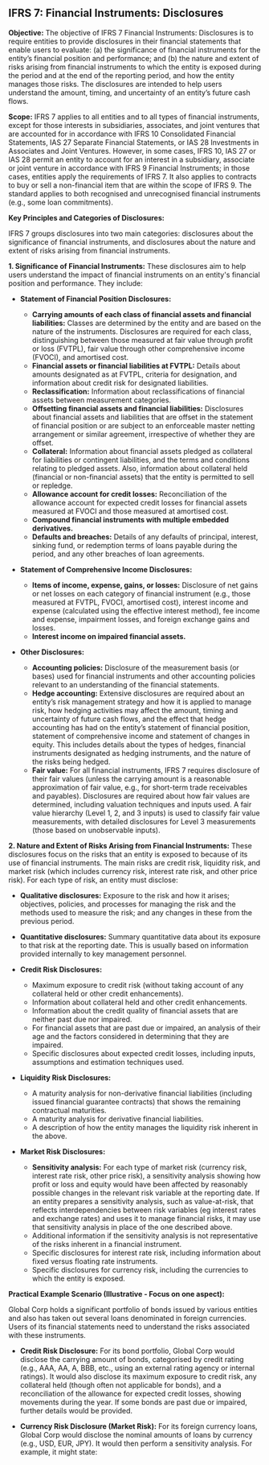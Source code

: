 ## IFRS 7: Financial Instruments: Disclosures

**Objective:** The objective of IFRS 7 Financial Instruments: Disclosures is to require entities to provide disclosures in their financial statements that enable users to evaluate: (a) the significance of financial instruments for the entity’s financial position and performance; and (b) the nature and extent of risks arising from financial instruments to which the entity is exposed during the period and at the end of the reporting period, and how the entity manages those risks. The disclosures are intended to help users understand the amount, timing, and uncertainty of an entity’s future cash flows.

**Scope:** IFRS 7 applies to all entities and to all types of financial instruments, except for those interests in subsidiaries, associates, and joint ventures that are accounted for in accordance with IFRS 10 Consolidated Financial Statements, IAS 27 Separate Financial Statements, or IAS 28 Investments in Associates and Joint Ventures. However, in some cases, IFRS 10, IAS 27 or IAS 28 permit an entity to account for an interest in a subsidiary, associate or joint venture in accordance with IFRS 9 Financial Instruments; in those cases, entities apply the requirements of IFRS 7. It also applies to contracts to buy or sell a non-financial item that are within the scope of IFRS 9. The standard applies to both recognised and unrecognised financial instruments (e.g., some loan commitments).

**Key Principles and Categories of Disclosures:**

IFRS 7 groups disclosures into two main categories: disclosures about the significance of financial instruments, and disclosures about the nature and extent of risks arising from financial instruments.

**1. Significance of Financial Instruments:**
   These disclosures aim to help users understand the impact of financial instruments on an entity's financial position and performance. They include:

   *   **Statement of Financial Position Disclosures:**
       *   **Carrying amounts of each class of financial assets and financial liabilities:** Classes are determined by the entity and are based on the nature of the instruments. Disclosures are required for each class, distinguishing between those measured at fair value through profit or loss (FVTPL), fair value through other comprehensive income (FVOCI), and amortised cost.
       *   **Financial assets or financial liabilities at FVTPL:** Details about amounts designated as at FVTPL, criteria for designation, and information about credit risk for designated liabilities.
       *   **Reclassification:** Information about reclassifications of financial assets between measurement categories.
       *   **Offsetting financial assets and financial liabilities:** Disclosures about financial assets and liabilities that are offset in the statement of financial position or are subject to an enforceable master netting arrangement or similar agreement, irrespective of whether they are offset.
       *   **Collateral:** Information about financial assets pledged as collateral for liabilities or contingent liabilities, and the terms and conditions relating to pledged assets. Also, information about collateral held (financial or non-financial assets) that the entity is permitted to sell or repledge.
       *   **Allowance account for credit losses:** Reconciliation of the allowance account for expected credit losses for financial assets measured at FVOCI and those measured at amortised cost.
       *   **Compound financial instruments with multiple embedded derivatives.**
       *   **Defaults and breaches:** Details of any defaults of principal, interest, sinking fund, or redemption terms of loans payable during the period, and any other breaches of loan agreements.

   *   **Statement of Comprehensive Income Disclosures:**
       *   **Items of income, expense, gains, or losses:** Disclosure of net gains or net losses on each category of financial instrument (e.g., those measured at FVTPL, FVOCI, amortised cost), interest income and expense (calculated using the effective interest method), fee income and expense, impairment losses, and foreign exchange gains and losses.
       *   **Interest income on impaired financial assets.**

   *   **Other Disclosures:**
       *   **Accounting policies:** Disclosure of the measurement basis (or bases) used for financial instruments and other accounting policies relevant to an understanding of the financial statements.
       *   **Hedge accounting:** Extensive disclosures are required about an entity’s risk management strategy and how it is applied to manage risk, how hedging activities may affect the amount, timing and uncertainty of future cash flows, and the effect that hedge accounting has had on the entity’s statement of financial position, statement of comprehensive income and statement of changes in equity. This includes details about the types of hedges, financial instruments designated as hedging instruments, and the nature of the risks being hedged.
       *   **Fair value:** For all financial instruments, IFRS 7 requires disclosure of their fair values (unless the carrying amount is a reasonable approximation of fair value, e.g., for short-term trade receivables and payables). Disclosures are required about how fair values are determined, including valuation techniques and inputs used. A fair value hierarchy (Level 1, 2, and 3 inputs) is used to classify fair value measurements, with detailed disclosures for Level 3 measurements (those based on unobservable inputs).

**2. Nature and Extent of Risks Arising from Financial Instruments:**
   These disclosures focus on the risks that an entity is exposed to because of its use of financial instruments. The main risks are credit risk, liquidity risk, and market risk (which includes currency risk, interest rate risk, and other price risk). For each type of risk, an entity must disclose:

   *   **Qualitative disclosures:** Exposure to the risk and how it arises; objectives, policies, and processes for managing the risk and the methods used to measure the risk; and any changes in these from the previous period.
   *   **Quantitative disclosures:** Summary quantitative data about its exposure to that risk at the reporting date. This is usually based on information provided internally to key management personnel.

   *   **Credit Risk Disclosures:**
       *   Maximum exposure to credit risk (without taking account of any collateral held or other credit enhancements).
       *   Information about collateral held and other credit enhancements.
       *   Information about the credit quality of financial assets that are neither past due nor impaired.
       *   For financial assets that are past due or impaired, an analysis of their age and the factors considered in determining that they are impaired.
       *   Specific disclosures about expected credit losses, including inputs, assumptions and estimation techniques used.

   *   **Liquidity Risk Disclosures:**
       *   A maturity analysis for non-derivative financial liabilities (including issued financial guarantee contracts) that shows the remaining contractual maturities.
       *   A maturity analysis for derivative financial liabilities.
       *   A description of how the entity manages the liquidity risk inherent in the above.

   *   **Market Risk Disclosures:**
       *   **Sensitivity analysis:** For each type of market risk (currency risk, interest rate risk, other price risk), a sensitivity analysis showing how profit or loss and equity would have been affected by reasonably possible changes in the relevant risk variable at the reporting date. If an entity prepares a sensitivity analysis, such as value-at-risk, that reflects interdependencies between risk variables (eg interest rates and exchange rates) and uses it to manage financial risks, it may use that sensitivity analysis in place of the one described above.
       *   Additional information if the sensitivity analysis is not representative of the risks inherent in a financial instrument.
       *   Specific disclosures for interest rate risk, including information about fixed versus floating rate instruments.
       *   Specific disclosures for currency risk, including the currencies to which the entity is exposed.

**Practical Example Scenario (Illustrative - Focus on one aspect):**

Global Corp holds a significant portfolio of bonds issued by various entities and also has taken out several loans denominated in foreign currencies. Users of its financial statements need to understand the risks associated with these instruments.

*   **Credit Risk Disclosure:** For its bond portfolio, Global Corp would disclose the carrying amount of bonds, categorised by credit rating (e.g., AAA, AA, A, BBB, etc., using an external rating agency or internal ratings). It would also disclose its maximum exposure to credit risk, any collateral held (though often not applicable for bonds), and a reconciliation of the allowance for expected credit losses, showing movements during the year. If some bonds are past due or impaired, further details would be provided.

*   **Currency Risk Disclosure (Market Risk):** For its foreign currency loans, Global Corp would disclose the nominal amounts of loans by currency (e.g., USD, EUR, JPY). It would then perform a sensitivity analysis. For example, it might state: 
